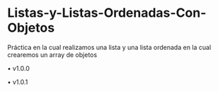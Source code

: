 # Listas-y-Listas-Ordenadas-Con-Objetos
Práctica en la cual realizamos una lista y una lista ordenada en la cual crearemos un array de objetos

• v1.0.0

• v1.0.1
